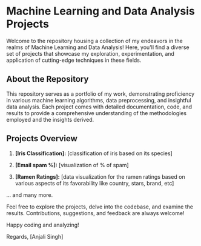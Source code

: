 # Machine Learning and Data Analysis Projects

Welcome to the repository housing a collection of my endeavors in the realms of Machine Learning and Data Analysis! Here, you'll find a diverse set of projects that showcase my exploration, experimentation, and application of cutting-edge techniques in these fields.

## About the Repository

This repository serves as a portfolio of my work, demonstrating proficiency in various machine learning algorithms, data preprocessing, and insightful data analysis. Each project comes with detailed documentation, code, and results to provide a comprehensive understanding of the methodologies employed and the insights derived.

## Projects Overview

1. **[Iris Classification]:** [classification of iris based on its species]

2. **[Email spam %]:** [visualization of % of spam]

3. **[Ramen Ratings]:** [data visualization for the ramen ratings based on various aspects of its favorability like country, stars, brand, etc]

... and many more.

Feel free to explore the projects, delve into the codebase, and examine the results. Contributions, suggestions, and feedback are always welcome!

Happy coding and analyzing!

Regards,
[Anjali Singh]
